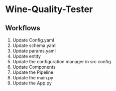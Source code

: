 # Wine-Quality-Tester

## Workflows

1. Update Config.yaml
2. Update schema.yaml
3. Update params.yaml
4. Update entity
5. Update the configuration manager in src config
6. Update Components
7. Update the Pipeline
8. Update the main.py
9. Update the App.py
